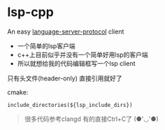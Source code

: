 # lsp-cpp
An easy [language-server-protocol](https://github.com/microsoft/language-server-protocol) client

* 一个简单的lsp客户端
* c++上目前似乎并没有一个简单好用lsp的客户端
* 所以就想给我的代码编辑框写一个lsp client

只有头文件(header-only) 直接引用就好了

cmake:

`
include_directories(${lsp_include_dirs})
` 

> 很多代码参考clangd 有的直接Ctrl+C了 (●'◡'●)

